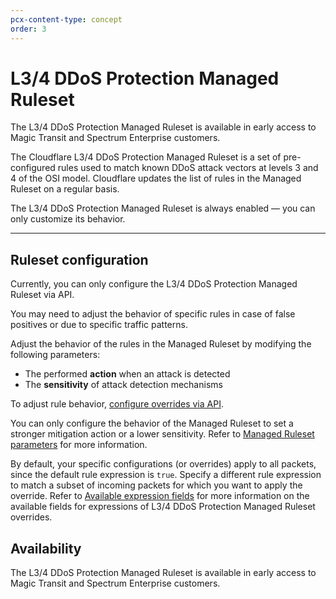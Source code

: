 ```yaml
---
pcx-content-type: concept
order: 3
---
```


# L3/4 DDoS Protection Managed Ruleset

<Aside type="warning">

The L3/4 DDoS Protection Managed Ruleset is available in early access to Magic Transit and Spectrum Enterprise customers.

</Aside>

The Cloudflare L3/4 DDoS Protection Managed Ruleset is a set of pre-configured rules used to match known DDoS attack vectors at levels 3 and 4 of the OSI model. Cloudflare updates the list of rules in the Managed Ruleset on a regular basis.

The L3/4 DDoS Protection Managed Ruleset is always enabled — you can only customize its behavior.

---

## Ruleset configuration

<Aside type="warning">

Currently, you can only configure the L3/4 DDoS Protection Managed Ruleset via API.

</Aside>

You may need to adjust the behavior of specific rules in case of false positives or due to specific traffic patterns.

Adjust the behavior of the rules in the Managed Ruleset by modifying the following parameters:

* The performed **action** when an attack is detected
* The **sensitivity** of attack detection mechanisms

To adjust rule behavior, [configure overrides via API](/managed-rulesets/l34-ddos/configure-api).

You can only configure the behavior of the Managed Ruleset to set a stronger mitigation action or a lower sensitivity. Refer to [Managed Ruleset parameters](/managed-rulesets/l34-ddos/override-parameters) for more information.

By default, your specific configurations (or overrides) apply to all packets, since the default rule expression is `true`. Specify a different rule expression to match a subset of incoming packets for which you want to apply the override. Refer to [Available expression fields](/managed-rulesets/l34-ddos/fields) for more information on the available fields for expressions of L3/4 DDoS Protection Managed Ruleset overrides.

## Availability

The L3/4 DDoS Protection Managed Ruleset is available in early access to Magic Transit and Spectrum Enterprise customers.
